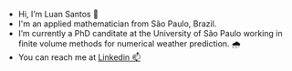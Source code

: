 - Hi, I’m Luan Santos 👋
- I'm an applied mathematician from São Paulo, Brazil.
- I’m currently a PhD canditate at the University of São Paulo working in finite volume methods for numerical weather prediction. 🌧️ 
- You can reach me at [Linkedin 📫](https://br.linkedin.com/in/luan-da-fonseca-santos-b59a95168)

<!---
luanfs/luanfs is a ✨ special ✨ repository because its `README.md` (this file) appears on your GitHub profile.
You can click the Preview link to take a look at your changes.
--->
